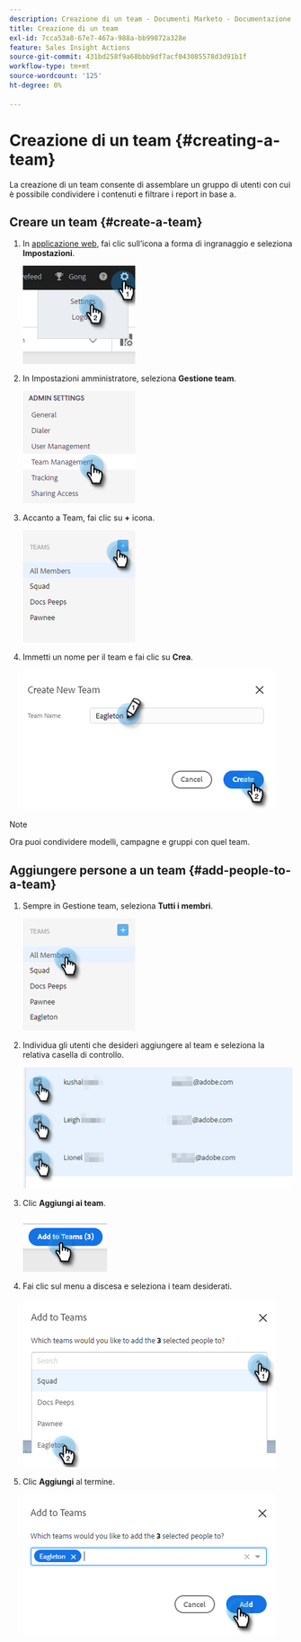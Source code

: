 ```yaml
---
description: Creazione di un team - Documenti Marketo - Documentazione del prodotto
title: Creazione di un team
exl-id: 7cca53a8-67e7-467a-988a-bb99872a328e
feature: Sales Insight Actions
source-git-commit: 431bd258f9a68bbb9df7acf043085578d3d91b1f
workflow-type: tm+mt
source-wordcount: '125'
ht-degree: 0%

---
```


# Creazione di un team {#creating-a-team}

La creazione di un team consente di assemblare un gruppo di utenti con cui è possibile condividere i contenuti e filtrare i report in base a.

## Creare un team {#create-a-team}

1. In [applicazione web](https://toutapp.com/login), fai clic sull’icona a forma di ingranaggio e seleziona **Impostazioni**.

   ![](assets/creating-a-team-1.png)

1. In Impostazioni amministratore, seleziona **Gestione team**.

   ![](assets/creating-a-team-2.png)

1. Accanto a Team, fai clic su **+** icona.

   ![](assets/creating-a-team-3.png)

1. Immetti un nome per il team e fai clic su **Crea**.

   ![](assets/creating-a-team-4.png)

>[!NOTE]
>
>Ora puoi condividere modelli, campagne e gruppi con quel team.

## Aggiungere persone a un team {#add-people-to-a-team}

1. Sempre in Gestione team, seleziona **Tutti i membri**.

   ![](assets/creating-a-team-5.png)

1. Individua gli utenti che desideri aggiungere al team e seleziona la relativa casella di controllo.

   ![](assets/creating-a-team-6.png)

1. Clic **Aggiungi ai team**.

   ![](assets/creating-a-team-7.png)

1. Fai clic sul menu a discesa e seleziona i team desiderati.

   ![](assets/creating-a-team-8.png)

1. Clic **Aggiungi** al termine.

   ![](assets/creating-a-team-9.png)
